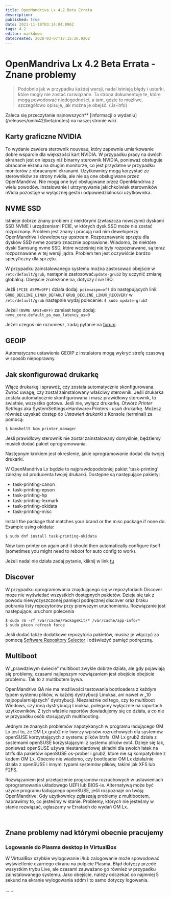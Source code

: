 ```yaml
---
title: OpenMandriva Lx 4.2 Beta Errata
description: 
published: true
date: 2021-11-18T03:14:04.096Z
tags: 4.2
editor: markdown
dateCreated: 2020-03-07T17:15:26.926Z
---
```


# OpenMandriva Lx 4.2 Beta Errata - Znane problemy
> Podobnie jak w przypadku każdej wersji, nadal istnieją błędy i usterki, które mogły nie zostać rozwiązane. Ta strona dokumentuje te, które mogą powodować niedogodności, a tam, gdzie to możliwe, szczegółowo opisuje, jak można je obejść.
{.is-info}

Zaleca się przeczytanie najnowszych** [informacji o wydaniu] (/releases/omlx42/beta/notes) na naszej stronie wiki.

## Karty graficzne NVIDIA
To wydanie zawiera sterownik nouveau, który zapewnia umiarkowanie dobre wsparcie dla większości kart NVIDIA. W przypadku pracy na dwóch ekranach jest on lepszy niż binarny sterownik NVIDIA, ponieważ obsługuje obracanie ekranu na drugim monitorze, co jest przydatne w przypadku monitorów z obracanymi ekranami.
Użytkownicy mogą korzystać ze sterowników ze strony nvidia, ale nie są one obsługiwane przez OpenMandriva. Nie mogą one być obsługiwane przez OpenMandriva z wielu powodów.
Instalowanie i utrzymywanie jakichkolwiek sterowników nVidia pozostaje w wyłącznej gestii  i odpowiedzialności użytkownika.

## NVME SSD
Istnieje dobrze znany problem z niektórymi (zwłaszcza nowszymi) dyskami SSD NVME i urządzeniami PCIE, w których dysk SSD może nie zostać rozpoznany.
Problem jest znany i pracują nad nim deweloperzy OpenMandriva i deweloperzy upstream.
Rozpoznawanie sprzętu dla dysków SSD nvme zostało znacznie poprawione. 
Wiadomo, że niektóre dyski Samsung nvme SSD, które wcześniej nie były rozpoznawane, są teraz rozpoznawane w tej wersji jądra. Problem ten jest oczywiście bardzo specyficzny dla sprzętu.

W przypadku zainstalowanego systemu można  zastosować obejście w  `/etc/default/grub`, następnie zastosować`update-grub2` by uczynić zmianę globalną. Obejście znalezione na, dotyczy *Live* ISO.

Jeżli `(PCIE ASPM=OFF)` działa dodaj:
`pcie=aspm=off`
do następujących linii:
`GRUB_DECLINE_LINUX_DEFAULT`
`GRUB_DECLINE_LINUX_RECOVERY`
w 
`/etc/default/grub` 
następnie wydaj polecenie:
`$ sudo update-grub2`

Jeżeli `(NVME APST=OFF)` zamiast tego dodaj:
`nvme_core.default_ps_max_latency_us=0`

Jeżeli czegoś nie rozumiesz, zadaj pytanie na [forum](https://forum.openmandriva.org/).

## GEOIP
Automatyczne ustawienia GEOIP z instalatora mogą wykryć strefę czasową w sposób niepoprawny.

## Jak skonfigurować drukarkę
Włącz drukarkę i sprawdź, czy została automatycznie skonfigurowana. Zwróć uwagę, czy został zainstalowany właściwy sterownik. Jeśli drukarka została automatycznie skonfigurowana i masz prawidłowy sterownik, to świetnie, wszystko gotowe.
Jeśli nie, wyłącz drukarkę. Otwórz *Printer Settings* aka SystemSettings>Hardware>Printers i usuń drukarkę. Możesz również uzyskać dostęp do *Ustawień drukarki* z Konsole (terminal) za pomocą:

```
$ kcmshell5 kcm_printer_manager
```

Jeśli prawidłowy sterownik nie został zainstalowany domyślnie, będziemy musieli dodać pakiet oprogramowania.

Następnym krokiem jest określenie, jakie oprogramowanie dodać dla twojej drukarki.

W OpenMandriva Lx będzie to najprawdopodobniej  pakiet 'task-printing' zależny od producenta twojej drukarki. Dostępne są następujące pakiety:
- task-printing-canon
- task-printing-epson
- task-printing-hp
- task-printing-lexmark
- task-printing-okidata
- task-printing-misc

Install the package that matches your brand or the misc package if none do. Example using okidata:
```
$ sudo dnf install task-printing-okidata
```
Now turn printer on again and it should then automatically configure itself (sometimes you might need to reboot for auto config to work).

Jeżeli nadal nie działa zadaj pytanie, kliknij w link [tu](https://forum.openmandriva.org/c/en/support)

## Discover
W przypadku oprogramowania znajdującego się w repozytoriach Discover może nie wyświetlać wszystkich dostępnych pakietów.
Dzieje się tak z powodu niewyczyszczonej pamięci podręcznej discover oraz braku pobrania listy repozytoriów przy pierwszym uruchomieniu.
Rozwiązanie jest następujące: uruchom polecenia
```
$ sudo rm -rf /var/cache/PackageKit/* /var/cache/app-info/*
$ sudo pkcon refresh force
```
Jeśli dodać także dodatkowe repozytoria pakietów, musisz je włączyć za pomocą [Software Repository Selector](/en/doc/repositories-tldr) i  odświeżyć pamięć podręczną.

## Multiboot
W „prawdziwym świecie” multiboot zwykle dobrze działa, ale gdy pojawiają się problemy, czasami  najlepszym rozwiązaniem jest obejście obejście problemu. Tak to z multibotem bywa.

OpenMandriva QA nie ma możliwości testowania bootloadera z każdym typem systemu plików, w każdej dystrybucji Linuksa, ani nawet w „10 najpopularniejszych” dystrybucji. Niezależnie od tego, czy to multiboot Windows, czy inną dystrybucją Linuksa, polegamy wyłącznie na raportach użytkowników. Z tych właśnie raportów dowiadujemy się co działa, a co nie w przypadku osób stosujących multibooting.

Jednym ze znanych problemów napotykanych w programu ładującego OM Lx jest to, że OM Lx grub2 nie tworzy wpisów rozruchowych dla systemów openSUSE korzystających z systemu plików btrfs. OM Lx grub2 działa z systemami openSUSE korzystającymi z systemu plików ext4.
Dzieje się tak, ponieważ openSUSE używa niestandardowej składni dla swoich łatek  na btrfs dla pakietów openSUSE os-prober i grub2, które nie są kompatybilne z kodem OM Lx. Obecnie nie wiadomo, czy bootloader OM Lx działa/nie działa z openSUSE i innymi typami systemów plików, takimi jak XFS lub F2FS.

Rozwiązaniem jest przełączenie programów rozruchowych w ustawieniach oprogramowania układowego UEFI lub BIOS-ie.
Alternatywą może być użycie programu ładującego openSUSE, jeśli rozpoznaje on twóją OpenMandrive.
Gdy użytkownicy zgłaszają problemy z multibootem, naprawimy to, co jesteśmy w stanie. Problemy, których nie jesteśmy w stanie rozwiązać, ogłaszamy w Erratach do wydań OM Lx.

<br>

## Znane problemy nad którymi obecnie pracujemy

### Logowanie do Plasma desktop in VirtualBox
W VirtualBox szybkie wylogowanie i/lub zalogowanie może spowodować wyświetlenie czarnego ekranu na pulpicie Plasma.
Błąd dotyczy przede wszystkim trybu Live, ale czasami zauważano go również w przypadku zainstalowanego systemu.
Jako obejście, należy odczekać co najmniej 5 sekund na ekranie wylogowania sddm i to samo dotyczy logowania.

......





